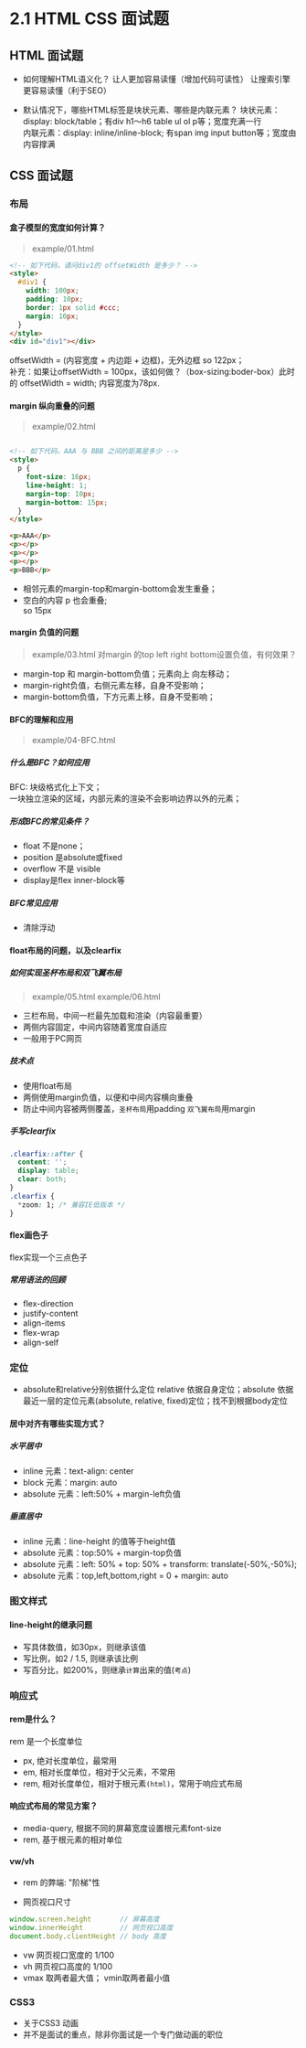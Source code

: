 # 2.1 HTML CSS 面试题

## HTML 面试题

- 如何理解HTML语义化？
让人更加容易读懂（增加代码可读性） 
让搜索引擎更容易读懂（利于SEO）

- 默认情况下，哪些HTML标签是块状元素、哪些是内联元素？
块状元素：display: block/table；有div h1～h6 table ul ol p等；宽度充满一行  
内联元素：display: inline/inline-block; 有span img input button等；宽度由内容撑满

## CSS 面试题

### 布局
#### 盒子模型的宽度如何计算？
> example/01.html
```html
<!-- 如下代码，请问div1的 offsetWidth 是多少？ -->
<style>
  #div1 {
    width: 100px;
    padding: 10px;
    border: 1px solid #ccc;
    margin: 10px;
  }
</style>
<div id="div1"></div>
```
offsetWidth = (内容宽度 + 内边距 + 边框)，无外边框 so 122px；  
补充：如果让offsetWidth = 100px，该如何做？（box-sizing:boder-box）此时的 offsetWidth = width; 内容宽度为78px.  

#### margin 纵向重叠的问题
> example/02.html
```html

<!-- 如下代码，AAA 与 BBB 之间的距离是多少 -->
<style>
  p {
    font-size: 16px;
    line-height: 1;
    margin-top: 10px;
    margin-bottom: 15px;
  }
</style>

<p>AAA</p>
<p></p>
<p></p>
<p></p>
<p>BBB</p>
```
- 相邻元素的margin-top和margin-bottom会发生重叠；  
- 空白的内容 p 也会重叠;  
so 15px  

#### margin 负值的问题
> example/03.html
对margin 的top left right bottom设置负值，有何效果？  
- margin-top 和 margin-bottom负值；元素向上 向左移动；  
- margin-right负值，右侧元素左移，自身不受影响；  
- margin-bottom负值，下方元素上移，自身不受影响；

#### BFC的理解和应用
>example/04-BFC.html
##### 什么是BFC？如何应用  
BFC: 块级格式化上下文；  
一块独立渲染的区域，内部元素的渲染不会影响边界以外的元素；  
##### 形成BFC的常见条件？  
- float 不是none；
- position 是absolute或fixed
- overflow 不是 visible
- display是flex inner-block等
##### BFC常见应用
- 清除浮动

#### float布局的问题，以及clearfix

##### 如何实现圣杯布局和双飞翼布局
>example/05.html example/06.html
- 三栏布局，中间一栏最先加载和渲染（内容最重要）
- 两侧内容固定，中间内容随着宽度自适应
- 一般用于PC网页

##### 技术点
- 使用float布局
- 两侧使用margin负值，以便和中间内容横向重叠
- 防止中间内容被两侧覆盖，`圣杯布局`用padding `双飞翼布局`用margin

##### 手写clearfix  
```css
.clearfix::after {
  content: '';
  display: table;
  clear: both;
}
.clearfix {
  *zoom: 1; /* 兼容IE低版本 */
}
```

#### flex画色子
flex实现一个三点色子
##### 常用语法的回顾
- flex-direction
- justify-content
- align-items
- flex-wrap
- align-self

### 定位
- absolute和relative分别依据什么定位
relative 依据自身定位；absolute 依据最近一层的定位元素(absolute, relative, fixed)定位；找不到根据body定位

#### 居中对齐有哪些实现方式？
##### 水平居中
- inline 元素：text-align: center
- block 元素：margin: auto
- absolute 元素：left:50% + margin-left负值

##### 垂直居中
- inline 元素：line-height 的值等于height值
- absolute 元素：top:50% + margin-top负值
- absolute 元素：left: 50% + top: 50% + transform: translate(-50%,-50%);
- absolute 元素：top,left,bottom,right = 0 + margin: auto

### 图文样式
#### line-height的继承问题
- 写具体数值，如30px，则继承该值
- 写比例，如2 / 1.5, 则继承该比例
- 写百分比，如200%，则继承`计算`出来的值(`考点`)


### 响应式
#### rem是什么？
rem 是一个长度单位
- px, 绝对长度单位，最常用
- em, 相对长度单位，相对于父元素，不常用
- rem, 相对长度单位，相对于根元素`(html)`，常用于响应式布局

#### 响应式布局的常见方案？
- media-query, 根据不同的屏幕宽度设置根元素font-size
- rem, 基于根元素的相对单位

#### vw/vh
- rem 的弊端: "阶梯"性

- 网页视口尺寸
```javascript
window.screen.height       // 屏幕高度
window.innerHeight         // 网页视口高度
document.body.clientHeight // body 高度
```
- vw 网页视口宽度的 1/100
- vh 网页视口高度的 1/100
- vmax 取两者最大值； vmin取两者最小值

### CSS3
- 关于CSS3 动画
- 并不是面试的重点，除非你面试是一个专门做动画的职位
